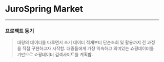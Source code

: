 # JuroSpring Market
------------
### 프로젝트 동기
> 대량의 데이터를 다루면서 초기 데이터 적재부터 단순조회 및 활용까지 전 과정을 직접 구현하고자 시작함. 대중들에게 가장 익숙하고 의미있는 쇼핑데이터를 기반으로 쇼핑데이터 검색사이트를 계획함.
> 
